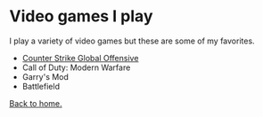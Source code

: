 # Video games I play
I play a variety of video games but these are some of my favorites.
+ [Counter Strike Global Offensive](https://blog.counter-strike.net/)
+ Call of Duty: Modern Warfare
+ Garry's Mod
+ Battlefield

[Back to home.](https://github.com/EthanJ11/Final-Project/blob/master/README.md)
